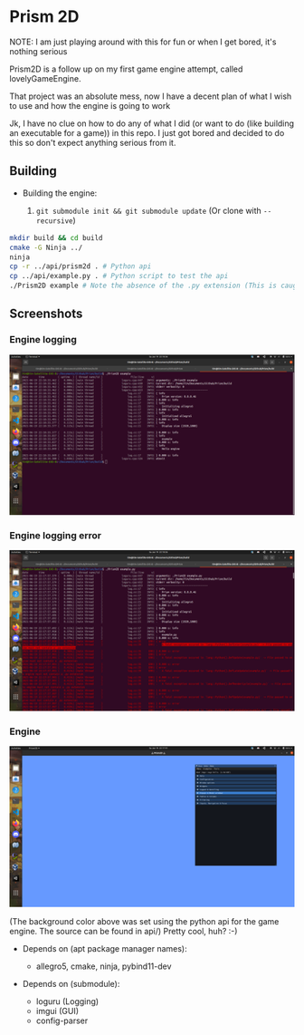 # Prism 2D

NOTE: 
I am just playing around with this for fun or when I get bored, it's nothing serious

Prism2D is a follow up on my first game engine attempt, called lovelyGameEngine.

That project was an absolute mess, now I have a decent plan of what I wish to use and how the engine is going to work

Jk, I have no clue on how to do any of what I did (or want to do (like building an executable for a game)) in this repo. I just got bored and decided to do this so don't expect anything serious from it.

## Building
- Building the engine:
  
    1. `git submodule init && git submodule update` (Or clone with `--recursive`)

```bash
mkdir build && cd build
cmake -G Ninja ../
ninja
cp -r ../api/prism2d . # Python api
cp ../api/example.py . # Python script to test the api
./Prism2D example # Note the absence of the .py extension (This is caught and logged as an error by the engine aswell)
```

## Screenshots
### Engine logging
<img src="screenshots/EngineLog.png"></img>
### Engine logging error
<img src="screenshots/EngineLogError.png"></img>
### Engine
<img src="screenshots/Engine.png"></img>

(The background color above was set using the python api for the game engine. The source can be found in api/) Pretty cool, huh? :-)

- Depends on (apt package manager names):
    - allegro5, cmake, ninja, pybind11-dev

- Depends on (submodule):
    - loguru (Logging)
    - imgui (GUI)
    - config-parser
